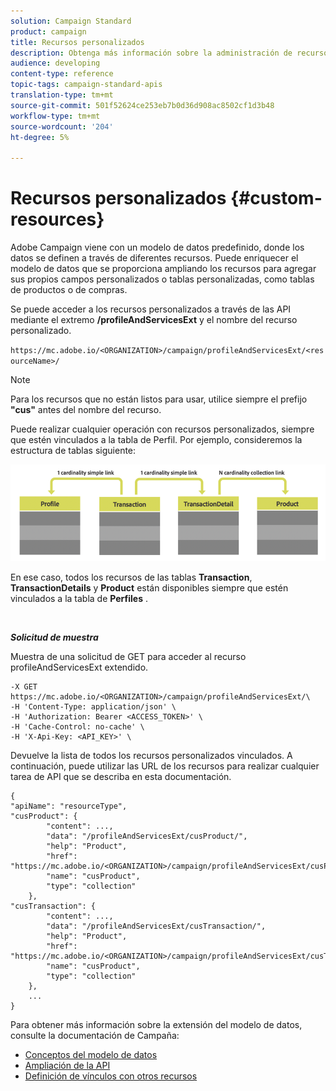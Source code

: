 ```yaml
---
solution: Campaign Standard
product: campaign
title: Recursos personalizados
description: Obtenga más información sobre la administración de recursos personalizados con API/
audience: developing
content-type: reference
topic-tags: campaign-standard-apis
translation-type: tm+mt
source-git-commit: 501f52624ce253eb7b0d36d908ac8502cf1d3b48
workflow-type: tm+mt
source-wordcount: '204'
ht-degree: 5%

---
```



# Recursos personalizados {#custom-resources}

Adobe Campaign viene con un modelo de datos predefinido, donde los datos se definen a través de diferentes recursos. Puede enriquecer el modelo de datos que se proporciona ampliando los recursos para agregar sus propios campos personalizados o tablas personalizadas, como tablas de productos o de compras.

Se puede acceder a los recursos personalizados a través de las API mediante el extremo **/profileAndServicesExt** y el nombre del recurso personalizado.

`https://mc.adobe.io/<ORGANIZATION>/campaign/profileAndServicesExt/<resourceName>/`

>[!NOTE]
>
>Para los recursos que no están listos para usar, utilice siempre el prefijo <b>&quot;cus&quot;</b> antes del nombre del recurso.

Puede realizar cualquier operación con recursos personalizados, siempre que estén vinculados a la tabla de Perfil. Por ejemplo, consideremos la estructura de tablas siguiente:

![texto alt](assets/cusresources.png)

En ese caso, todos los recursos de las tablas **Transaction**, **TransactionDetails** y **Product** están disponibles siempre que estén vinculados a la tabla de **Perfiles** .

<br/>

***Solicitud de muestra***

Muestra de una solicitud de GET para acceder al recurso profileAndServicesExt extendido.

```
-X GET https://mc.adobe.io/<ORGANIZATION>/campaign/profileAndServicesExt/\
-H 'Content-Type: application/json' \
-H 'Authorization: Bearer <ACCESS_TOKEN>' \
-H 'Cache-Control: no-cache' \
-H 'X-Api-Key: <API_KEY>' \
```

Devuelve la lista de todos los recursos personalizados vinculados. A continuación, puede utilizar las URL de los recursos para realizar cualquier tarea de API que se describa en esta documentación.

```
{
"apiName": "resourceType",
"cusProduct": {
        "content": ...,
        "data": "/profileAndServicesExt/cusProduct/",
        "help": "Product",
        "href": "https://mc.adobe.io/<ORGANIZATION>/campaign/profileAndServicesExt/cusProduct/metadata",
        "name": "cusProduct",
        "type": "collection"
    },
"cusTransaction": {
        "content": ...,
        "data": "/profileAndServicesExt/cusTransaction/",
        "help": "Product",
        "href": "https://mc.adobe.io/<ORGANIZATION>/campaign/profileAndServicesExt/cusTransaction/metadata",
        "name": "cusProduct",
        "type": "collection"
    },
    ...
}
```

Para obtener más información sobre la extensión del modelo de datos, consulte la documentación de Campaña:

* [Conceptos del modelo de datos](../../developing/using/data-model-concepts.md)
* [Ampliación de la API](../../developing/using/about-extending-the-api.md)
* [Definición de vínculos con otros recursos](https://helpx.adobe.com/campaign/standard/developing/using/configuring-the-resource-s-data-structure.html#defining-links-with-other-resources)
